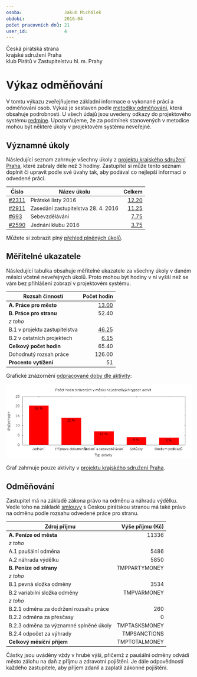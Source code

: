 ```yaml
---
osoba:                Jakub Michálek
období:               2016-04
počet pracovních dnů: 21
user_id:              4
---
```

Česká pirátská strana  
krajské sdružení Praha  
klub Pirátů v Zastupitelstvu hl. m. Prahy

Výkaz odměňování
================

V tomtu výkazu zveřejňujeme základní informace o vykonané práci a odměňování osob. Výkaz je sestaven podle [metodiky odměňování][metodika],
která obsahuje podrobnosti. U všech údajů jsou uvedeny odkazy do projektového systému [redmine](https://redmine.pirati.cz). Upozorňujeme, že za podmínek stanovených v metodice mohou být některé úkoly v projektovém systému neveřejné.

Významné úkoly
----------------------

Následující seznam zahrnuje všechny úkoly z [projektu krajského sdružení Praha][kspraha], které zabraly déle než 3 hodiny. Zastupitel si může tento seznam doplnit či upravit podle své úvahy tak, aby podával co nejlepší informaci o odvedené práci.

Číslo              |   Název úkolu                          |  Celkem           
-------------------|----------------------------------------|------------------:
[#2311][task2311]  |   Pirátské listy 2016                  |  [12.20][time2311]
[#2911][task2911]  |   Zasedání zastupitelstva 28. 4. 2016  |  [11.25][time2911]
[#693][task693]    |   Sebevzdělávání                       |  [7.75][time693]  
[#2590][task2590]  |   Jednání klubu 2016                   |  [3.75][time2590] 

Můžete si zobrazit plný [přehled plněných úkolů][tasklist].

Měřitelné ukazatele
-------------------

Následující tabulka obsahuje měřitelné ukazatele za všechny úkoly v daném měsíci
včetně neveřejných úkolů. Proto mohou být hodiny v ní vyšší než se vám bez
přihlášení zobrazí v projektovém systému.

Rozsah činnosti                        | Počet hodin
--------------                         | ----------:
**A. Práce pro město**                 | [13.00][linktocityhours]
**B. Práce pro stranu**                | 52.40
*z toho*                               |
B.1 v projektu zastupitelstva          | [46.25][linktohomehours]
B.2 v ostatních projektech             | [6.15][linktootherhours]
**Celkový počet hodin**                | 65.40
Dohodnutý rozsah práce                 | 126.00
**Procento vytížení**                  | 51

Grafické znázornění [odpracované doby dle aktivity][activitylist]:

![Aktivity v měsíci](aktivity.png)

Graf zahrnuje pouze aktivity v [projektu krajského sdružení Praha][kspraha].


Odměňování
----------

Zastupitel má na základě zákona právo na odměnu a náhradu výdělku. Vedle toho na základě [smlouvy][smlouva] s Českou pirátskou stranou má také právo na odměnu podle rozsahu odvedené práce pro stranu.

Zdroj příjmu                           | Výše příjmu (Kč)
-----------------                      | --------------:
**A. Peníze od města**                 | 11336
*z toho*                               |
A.1 paušální odměna                    | 5486
A.2 náhrada výdělku                    | 5850
**B. Peníze od strany**                | TMPPARTYMONEY
*z toho*                               |
B.1 pevná složka odměny                | 3534
B.2 variabilní složka odměny           | TMPVARMONEY
*z toho*                               |
B.2.1 odměna za dodržení rozsahu práce | 260
B.2.2 odměna za přesčasy               | 0
B.2.3 odměna za významné splněné úkoly | TMPTASKSMONEY
B.2.4 odpočet za výhrady               | TMPSANCTIONS
**Celkový měsíční příjem**             | TMPTOTALMONEY

Částky jsou uváděny vždy v hrubé výši, přičemž z paušální odměny odvádí město zálohu na daň z příjmu a zdravotní pojištění. Je dále odpovědností každého zastupitele, aby příjem zdanil a zaplatil zákonné pojištění.

[metodika]: https://redmine.pirati.cz/projects/praha/wiki/Odm%C4%9B%C5%88ov%C3%A1n%C3%AD_zastupitel%C5%AF

[kspraha]: https://redmine.pirati.cz/projects/kspraha
[tasklist]: https://redmine.pirati.cz/projects/kspraha/time_entries/report?f[]=spent_on&f[]=user_id&op[user_id]==&f[]=&columns=month&criteria[]=issue&op[spent_on]=><&op[user_id]==&utf8=✓&v[spent_on][]=2016-04-01&v[spent_on][]=2016-04-30&v[user_id][]=4
[task2311]: https://redmine.pirati.cz/issues/2311
[time2311]:https://redmine.pirati.cz/issues/2311/time_entries?f[]=spent_on&f[]=user_id&f[]=&op[spent_on]=><&op[user_id]==&op[spent_on]=><&op[user_id]==&utf8=✓&v[spent_on][]=2016-04-01&v[spent_on][]=2016-04-30&v[user_id][]=4
[task2911]: https://redmine.pirati.cz/issues/2911
[time2911]:https://redmine.pirati.cz/issues/2911/time_entries?f[]=spent_on&f[]=user_id&f[]=&op[spent_on]=><&op[user_id]==&op[spent_on]=><&op[user_id]==&utf8=✓&v[spent_on][]=2016-04-01&v[spent_on][]=2016-04-30&v[user_id][]=4
[task693]: https://redmine.pirati.cz/issues/693
[time693]:https://redmine.pirati.cz/issues/693/time_entries?f[]=spent_on&f[]=user_id&f[]=&op[spent_on]=><&op[user_id]==&op[spent_on]=><&op[user_id]==&utf8=✓&v[spent_on][]=2016-04-01&v[spent_on][]=2016-04-30&v[user_id][]=4
[task2590]: https://redmine.pirati.cz/issues/2590
[time2590]:https://redmine.pirati.cz/issues/2590/time_entries?f[]=spent_on&f[]=user_id&f[]=&op[spent_on]=><&op[user_id]==&op[spent_on]=><&op[user_id]==&utf8=✓&v[spent_on][]=2016-04-01&v[spent_on][]=2016-04-30&v[user_id][]=4
[activitylist]: https://redmine.pirati.cz/projects/kspraha/time_entries/report?columns=month&criteria[]=activity&f[]=spent_on&f[]=user_id&f[]=&op[spent_on]=><&op[user_id]==&utf8=✓&v[spent_on][]=2016-04-01&v[spent_on][]=2016-04-30&v[user_id][]=4

[smlouva]: https://smlouvy.pirati.cz/smlouvy/2014/11/13/jakub-michalek/index.html
[linktocityhours]: https://redmine.pirati.cz/projects/praha/time_entries?f[]=spent_on&f[]=user_id&f[]=cf_16&f[]=&op[cf_16]=*&op[spent_on]=><&op[user_id]==&utf8=✓&v[spent_on][]=2016-04-01&v[spent_on][]=2016-04-30&v[user_id][]=4
[linktohomehours]: https://redmine.pirati.cz/projects/praha/time_entries?f[]=spent_on&f[]=user_id&f[]=&f[]=subproject_id&op[subproject_id]=!*&op[spent_on]=><&op[user_id]==&utf8=✓&v[spent_on][]=2016-04-01&v[spent_on][]=2016-04-30&v[user_id][]=4&f[]=cf_16&op[cf_16]=!*
[linktootherhours]: https://redmine.pirati.cz/time_entries?&columns=month&criteria[]=user&f[]=spent_on&f[]=user_id&f[]=cf_16&f[]=project_id&f[]=&op[cf_16]==&op[project_id]=!&v[cf_16][]=strana&v[project_id][]=15&op[spent_on]=><&op[user_id]==&utf8=✓&v[spent_on][]=2016-04-01&v[spent_on][]=2016-04-30&v[user_id][]=4
